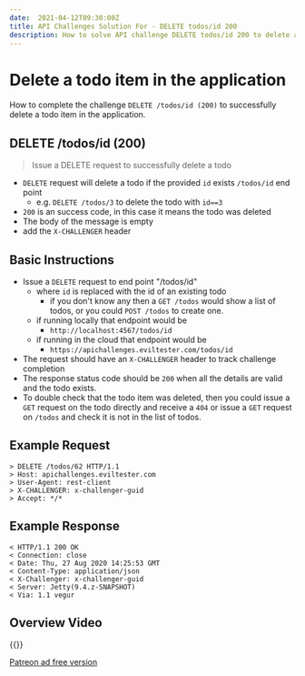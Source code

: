 ```yaml
---
date:  2021-04-12T09:30:00Z
title: API Challenges Solution For - DELETE todos/id 200
description: How to solve API challenge DELETE todos/id 200 to delete a todo in the application.
---
```


# Delete a todo item in the application

How to complete the challenge `DELETE /todos/id (200)` to successfully delete a todo item in the application.

## DELETE /todos/id (200)

> 	Issue a DELETE request to successfully delete a todo

- `DELETE` request will delete a todo if the provided `id` exists `/todos/id` end point
    - e.g. `DELETE /todos/3` to delete the todo with `id==3`
- `200` is an success code, in this case it means the todo was deleted
- The body of the message is empty
- add the `X-CHALLENGER` header


## Basic Instructions

- Issue a `DELETE` request to end point "/todos/id"
    - where `id` is replaced with the id of an existing todo
        - if you don't know any then a `GET /todos` would show a list of todos, or you could `POST /todos` to create one.
    - if running locally that endpoint would be
        - `http://localhost:4567/todos/id`
    - if running in the cloud that endpoint would be
        - `https://apichallenges.eviltester.com/todos/id`
- The request should have an `X-CHALLENGER` header to track challenge completion
- The response status code should be `200` when all the details are valid and the todo exists.
- To double check that the todo item was deleted, then you could issue a `GET` request on the todo directly and receive a `404` or issue a `GET` request on `/todos` and check it is not in the list of todos.

## Example Request

~~~~~~~~
> DELETE /todos/62 HTTP/1.1
> Host: apichallenges.eviltester.com
> User-Agent: rest-client
> X-CHALLENGER: x-challenger-guid
> Accept: */*
~~~~~~~~

## Example Response

~~~~~~~~
< HTTP/1.1 200 OK
< Connection: close
< Date: Thu, 27 Aug 2020 14:25:53 GMT
< Content-Type: application/json
< X-Challenger: x-challenger-guid
< Server: Jetty(9.4.z-SNAPSHOT)
< Via: 1.1 vegur
~~~~~~~~


## Overview Video

{{<youtube-embed key="6MXTkaXn9qU" title="Solution to DELETE todo challenge">}}

[Patreon ad free version](https://www.patreon.com/posts/49931699)




